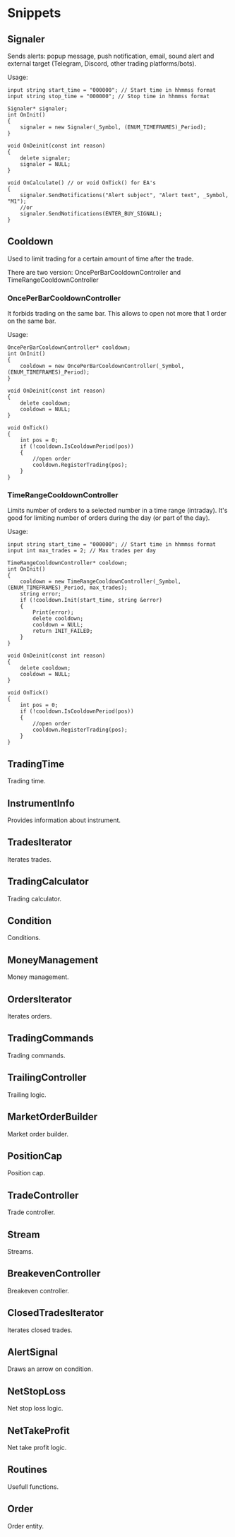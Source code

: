 # Snippets

## Signaler

Sends alerts: popup message, push notification, email, sound alert and external target (Telegram, Discord, other trading platforms/bots).

Usage:

    input string start_time = "000000"; // Start time in hhmmss format
    input string stop_time = "000000"; // Stop time in hhmmss format

    Signaler* signaler;
    int OnInit()
    {
        signaler = new Signaler(_Symbol, (ENUM_TIMEFRAMES)_Period);
    }

    void OnDeinit(const int reason)
    {
        delete signaler;
        signaler = NULL;
    }

    void OnCalculate() // or void OnTick() for EA's
    {
        signaler.SendNotifications("Alert subject", "Alert text", _Symbol, "M1");
        //or
        signaler.SendNotifications(ENTER_BUY_SIGNAL);
    }

## Cooldown

Used to limit trading for a certain amount of time after the trade.

There are two version: OncePerBarCooldownController and TimeRangeCooldownController

### OncePerBarCooldownController

It forbids trading on the same bar. This allows to open not more that 1 order on the same bar.

Usage:

    OncePerBarCooldownController* cooldown;
    int OnInit()
    {
        cooldown = new OncePerBarCooldownController(_Symbol, (ENUM_TIMEFRAMES)_Period);
    }

    void OnDeinit(const int reason)
    {
        delete cooldown;
        cooldown = NULL;
    }

    void OnTick()
    {
        int pos = 0;
        if (!cooldown.IsCooldownPeriod(pos))
        {
            //open order
            cooldown.RegisterTrading(pos);
        }
    }

### TimeRangeCooldownController

Limits number of orders to a selected number in a time range (intraday). It's good for limiting number of orders during the day (or part of the day).

Usage:

    input string start_time = "000000"; // Start time in hhmmss format
    input int max_trades = 2; // Max trades per day

    TimeRangeCooldownController* cooldown;
    int OnInit()
    {
        cooldown = new TimeRangeCooldownController(_Symbol, (ENUM_TIMEFRAMES)_Period, max_trades);
        string error;
        if (!cooldown.Init(start_time, string &error)
        {
            Print(error);
            delete cooldown;
            cooldown = NULL;
            return INIT_FAILED;
        }
    }

    void OnDeinit(const int reason)
    {
        delete cooldown;
        cooldown = NULL;
    }

    void OnTick()
    {
        int pos = 0;
        if (!cooldown.IsCooldownPeriod(pos))
        {
            //open order
            cooldown.RegisterTrading(pos);
        }
    }

## TradingTime

Trading time.

## InstrumentInfo

Provides information about instrument.

## TradesIterator

Iterates trades.

## TradingCalculator

Trading calculator.

## Condition

Conditions.

## MoneyManagement

Money management.

## OrdersIterator

Iterates orders.

## TradingCommands

Trading commands.

## TrailingController

Trailing logic.

## MarketOrderBuilder

Market order builder.

## PositionCap

Position cap.

## TradeController

Trade controller.

## Stream

Streams.

## BreakevenController

Breakeven controller.

## ClosedTradesIterator

Iterates closed trades.

## AlertSignal

Draws an arrow on condition.

## NetStopLoss

Net stop loss logic.

## NetTakeProfit

Net take profit logic.

## Routines

Usefull functions.

## Order

Order entity.